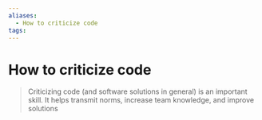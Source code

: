 ```yaml
---
aliases:
  - How to criticize code
tags: 
---
```


# How to criticize code

> Criticizing code (and software solutions in general) is an important skill. It helps transmit norms, increase team knowledge, and improve solutions

